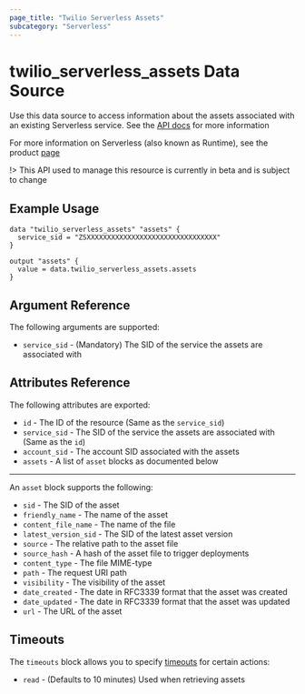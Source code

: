 ```yaml
---
page_title: "Twilio Serverless Assets"
subcategory: "Serverless"
---
```


# twilio_serverless_assets Data Source

Use this data source to access information about the assets associated with an existing Serverless service. See the [API docs](https://www.twilio.com/docs/proxy/api/phone-number) for more information

For more information on Serverless (also known as Runtime), see the product [page](https://www.twilio.com/runtime)

!> This API used to manage this resource is currently in beta and is subject to change

## Example Usage

```hcl
data "twilio_serverless_assets" "assets" {
  service_sid = "ZSXXXXXXXXXXXXXXXXXXXXXXXXXXXXXXXX"
}

output "assets" {
  value = data.twilio_serverless_assets.assets
}
```

## Argument Reference

The following arguments are supported:

- `service_sid` - (Mandatory) The SID of the service the assets are associated with

## Attributes Reference

The following attributes are exported:

- `id` - The ID of the resource (Same as the `service_sid`)
- `service_sid` - The SID of the service the assets are associated with (Same as the `id`)
- `account_sid` - The account SID associated with the assets
- `assets` - A list of `asset` blocks as documented below

---

An `asset` block supports the following:

- `sid` - The SID of the asset
- `friendly_name` - The name of the asset
- `content_file_name` - The name of the file
- `latest_version_sid` - The SID of the latest asset version
- `source` - The relative path to the asset file
- `source_hash` - A hash of the asset file to trigger deployments
- `content_type` - The file MIME-type
- `path` - The request URI path
- `visibility` - The visibility of the asset
- `date_created` - The date in RFC3339 format that the asset was created
- `date_updated` - The date in RFC3339 format that the asset was updated
- `url` - The URL of the asset

## Timeouts

The `timeouts` block allows you to specify [timeouts](https://www.terraform.io/docs/configuration/resources.html#timeouts) for certain actions:

- `read` - (Defaults to 10 minutes) Used when retrieving assets
